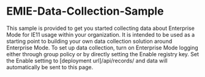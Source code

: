 EMIE-Data-Collection-Sample
===========================

This sample is provided to get you started collecting data about Enterprise Mode for IE11 usage within your organization.  It is intended to be used as a starting point to building your own data collection solution around Enterprise Mode.  To set up data collection, turn on Enterprise Mode logging either through group policy or by directly setting the Enable registry key.  Set the Enable setting to [deployment url]/api/records/ and data will automatically be sent to this page.

